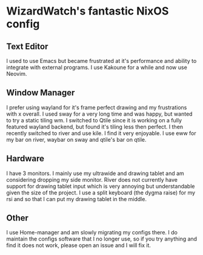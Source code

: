 # WizardWatch's fantastic NixOS config

## Text Editor

I used to use Emacs but became frustrated at it's performance and ability to integrate with external programs. I use Kakoune for a while and now use Neovim.

## Window Manager

I prefer using wayland for it's frame perfect drawing and my frustrations with x overall. I used sway for a very long time and was happy, but wanted to try a static tiling wm. I switched to Qtile since it is working on a fully featured wayland backend, but found it's tiling less then perfect. I then recently switched to river and use kile. I find it very enjoyable. I use eww for my bar on river, waybar on sway and qtile's bar on qtile.

## Hardware

I have 3 monitors. I mainly use my ultrawide and drawing tablet and am considering dropping my side monitor. River does not currently have support for drawing tablet input which is very annoying but understandable given the size of the project. I use a split keyboard (the dygma raise) for my rsi and so that I can put my drawing tablet in the middle.

## Other

I use Home-manager and am slowly migrating my configs there. I do maintain the configs software that I no longer use, so if you try anything and find it does not work, please open an issue and I will fix it.
